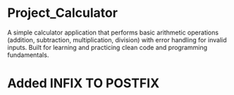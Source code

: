 # Project_Calculator
A simple calculator application that performs basic arithmetic operations (addition, subtraction, multiplication, division) with error handling for invalid inputs. Built for learning and practicing clean code and programming fundamentals.

# Added INFIX TO POSTFIX